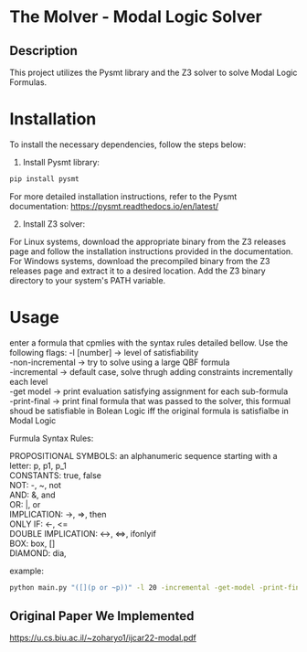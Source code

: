 
# The Molver - Modal Logic Solver
## Description
This project utilizes the Pysmt library and the Z3 solver to solve Modal Logic Formulas.

# Installation
To install the necessary dependencies, follow the steps below:

1. Install Pysmt library:

```bash
pip install pysmt
```
For more detailed installation instructions, refer to the Pysmt documentation:
https://pysmt.readthedocs.io/en/latest/

2. Install Z3 solver:

For Linux systems, download the appropriate binary from the Z3 releases page and follow the installation instructions provided in the documentation.
For Windows systems, download the precompiled binary from the Z3 releases page and extract it to a desired location. Add the Z3 binary directory to your system's PATH variable.
# Usage
enter a formula that cpmlies with the syntax rules detailed bellow.
Use the following flags:
-l [number] -> level of satisfiability  
-non-incremental -> try to solve using a large QBF formula  
-incremental -> default case, solve thrugh adding constraints incrementally each level  
-get model -> print evaluation satisfying assignment for each sub-formula  
-print-final -> print final formula that was passed to the solver, this formual shoud be satisfiable in Bolean Logic iff the original formula is satisfialbe in Modal Logic  

Furmula Syntax Rules:

PROPOSITIONAL SYMBOLS: an alphanumeric sequence starting with a letter: p, p1, p_1  
CONSTANTS: true, false  
NOT: -, ~, not  
AND: &, and  
OR: |, or  
IMPLICATION: ->, =>, then  
ONLY IF: <-, <=  
DOUBLE IMPLICATION: <->, <=>, ifonlyif  
BOX: box, []  
DIAMOND: dia, <index>  

example:
```bash
python main.py "([](p or ~p))" -l 20 -incremental -get-model -print-final
```

## Original Paper We Implemented
https://u.cs.biu.ac.il/~zoharyo1/ijcar22-modal.pdf
